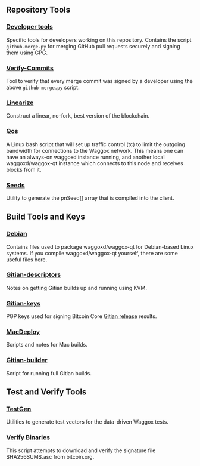 Repository Tools
---------------------

### [Developer tools](/contrib/devtools) ###
Specific tools for developers working on this repository.
Contains the script `github-merge.py` for merging GitHub pull requests securely and signing them using GPG.

### [Verify-Commits](/contrib/verify-commits) ###
Tool to verify that every merge commit was signed by a developer using the above `github-merge.py` script.

### [Linearize](/contrib/linearize) ###
Construct a linear, no-fork, best version of the blockchain.

### [Qos](/contrib/qos) ###

A Linux bash script that will set up traffic control (tc) to limit the outgoing bandwidth for connections to the Waggox network. This means one can have an always-on waggoxd instance running, and another local waggoxd/waggox-qt instance which connects to this node and receives blocks from it.

### [Seeds](/contrib/seeds) ###
Utility to generate the pnSeed[] array that is compiled into the client.

Build Tools and Keys
---------------------

### [Debian](/contrib/debian) ###
Contains files used to package waggoxd/waggox-qt
for Debian-based Linux systems. If you compile waggoxd/waggox-qt yourself, there are some useful files here.

### [Gitian-descriptors](/contrib/gitian-descriptors) ###
Notes on getting Gitian builds up and running using KVM.

### [Gitian-keys](/contrib/gitian-keys)
PGP keys used for signing Bitcoin Core [Gitian release](/doc/release-process.md) results.

### [MacDeploy](/contrib/macdeploy) ###
Scripts and notes for Mac builds. 

### [Gitian-builder](/contrib/gitian-builder.py) ###
Script for running full Gitian builds.

Test and Verify Tools 
---------------------

### [TestGen](/contrib/testgen) ###
Utilities to generate test vectors for the data-driven Waggox tests.

### [Verify Binaries](/contrib/verifybinaries) ###
This script attempts to download and verify the signature file SHA256SUMS.asc from bitcoin.org.
